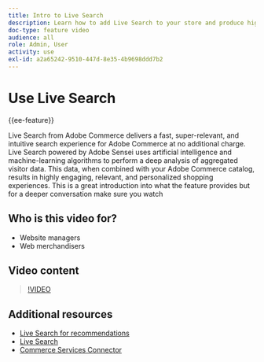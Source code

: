 ```yaml
---
title: Intro to Live Search
description: Learn how to add Live Search to your store and produce highly engaging, relevant, and personalized shopping experiences.
doc-type: feature video
audience: all
role: Admin, User
activity: use
exl-id: a2a65242-9510-447d-8e35-4b9698ddd7b2
---
```

# Use Live Search

{{ee-feature}}

Live Search from Adobe Commerce delivers a fast, super-relevant, and intuitive search experience for Adobe Commerce at no additional charge. Live Search powered by Adobe Sensei uses artificial intelligence and machine-learning algorithms to perform a deep analysis of aggregated visitor data. This data, when combined with your Adobe Commerce catalog, results in highly engaging, relevant, and personalized shopping experiences.  This is a great introduction into what the feature provides but for a deeper conversation make sure you watch

## Who is this video for?

- Website managers
- Web merchandisers

## Video content

>[!VIDEO](https://video.tv.adobe.com/v/337365?quality=12&learn=on)


## Additional resources

- [Live Search for recommendations](https://experienceleague.adobe.com/docs/commerce-learn/tutorials/marketing/live-search-recommendations.html)
- [Live Search](https://experienceleague.adobe.com/docs/commerce-merchant-services/live-search/overview.html)
- [Commerce Services Connector](https://experienceleague.adobe.com/docs/commerce-merchant-services/user-guides/integration-services/saas.html)
